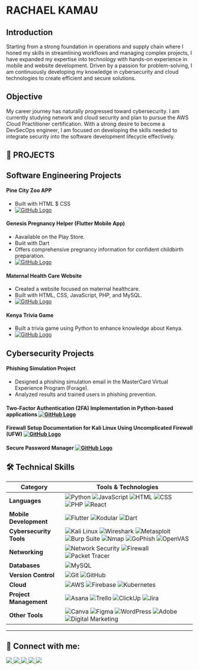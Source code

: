 
# **RACHAEL KAMAU**

## Introduction 
Starting from a strong foundation in operations and supply chain where I honed my skills in streamlining workflows and managing complex projects, I have expanded my expertise into technology with hands-on experience in mobile and website development. Driven by a passion for problem-solving, I am continuously developing my knowledge in cybersecurity and cloud technologies to create efficient and secure solutions.

## Objective
My career journey has naturally progressed toward cybersecurity. I am currently studying network and cloud security and plan to pursue the AWS Cloud Practitioner certification. With a strong desire to become a DevSecOps engineer, I am focused on developing the skills needed to integrate security into the software development lifecycle effectively.

## 🚀 **PROJECTS**

## **Software Engineering Projects**

#### Pine City Zoo APP
- Built with HTML $ CSS 
- [![GitHub Logo](https://img.shields.io/badge/GitHub-181717?style=for-the-badge&logo=github&logoColor=white)](https://github.com/rachaelkamau-15/Pine-City-Zoo)

#### Genesis Pregnancy Helper (Flutter Mobile App)
- Aavailable on the Play Store.
- Buiit with Dart
- Offers comprehensive pregnancy information for confident childbirth preparation.
-  [![GitHub Logo](https://img.shields.io/badge/GitHub-181717?style=for-the-badge&logo=github&logoColor=white)](https://github.com/rachaelkamau-15/pregancy_helper)

#### Maternal Health Care Website
- Created a website focused on maternal healthcare.  
- Built with HTML, CSS, JavaScript, PHP, and MySQL.  
- [![GitHub Logo](https://img.shields.io/badge/GitHub-181717?style=for-the-badge&logo=github&logoColor=white)](https://github.com/rachaelkamau-15/Genesis_Maternal)

#### Kenya Trivia Game
- Built a trivia game using Python to enhance knowledge about Kenya.
- [![GitHub Logo](https://img.shields.io/badge/GitHub-181717?style=for-the-badge&logo=github&logoColor=white)](https://github.com/rachaelkamau-15/python_kibo_project)


## **Cybersecurity Projects**

#### Phishing Simulation Project
- Designed a phishing simulation email in the MasterCard Virtual Experience Program (Forage).  
- Analyzed results and trained users in phishing prevention.

#### Two-Factor Authentication (2FA) Implementation in Python-based applications  [![GitHub Logo](https://img.shields.io/badge/GitHub-181717?style=for-the-badge&logo=github&logoColor=white)](https://github.com/rachaelkamau-15/FUTURE_CS_01)

#### Firewall Setup Documentation for Kali Linux Using Uncomplicated Firewall (UFW) [![GitHub Logo](https://img.shields.io/badge/GitHub-181717?style=for-the-badge&logo=github&logoColor=white)](https://github.com/rachaelkamau-15/FUTURE_CS_02)

####  Secure Password Manager [![GitHub Logo](https://img.shields.io/badge/GitHub-181717?style=for-the-badge&logo=github&logoColor=white)](https://github.com/rachaelkamau-15/FUTURE_CS_03)


## 🛠️ Technical Skills

| Category               | Tools & Technologies                                                                                 |
|------------------------|------------------------------------------------------------------------------------------------------|
| **Languages**          | ![Python](https://img.shields.io/badge/Python-3776AB?style=for-the-badge&logo=python&logoColor=white) ![JavaScript](https://img.shields.io/badge/JavaScript-F7DF1E?style=for-the-badge&logo=javascript&logoColor=black) ![HTML](https://img.shields.io/badge/HTML5-E34F26?style=for-the-badge&logo=html5&logoColor=white) ![CSS](https://img.shields.io/badge/CSS3-1572B6?style=for-the-badge&logo=css3&logoColor=white) ![PHP](https://img.shields.io/badge/PHP-777BB4?style=for-the-badge&logo=php&logoColor=white) ![React](https://img.shields.io/badge/React-20232A?style=for-the-badge&logo=react&logoColor=61DAFB) |
| **Mobile Development** | ![Flutter](https://img.shields.io/badge/Flutter-02569B?style=for-the-badge&logo=flutter&logoColor=white) ![Kodular](https://img.shields.io/badge/Kodular-4A148C?style=for-the-badge&logoColor=white&logo=kodular) ![Dart](https://img.shields.io/badge/Dart-0175C2?style=for-the-badge&logo=dart&logoColor=white) |
| **Cybersecurity Tools**| ![Kali Linux](https://img.shields.io/badge/Kali_Linux-557C94?style=for-the-badge&logo=kalilinux&logoColor=white) ![Wireshark](https://img.shields.io/badge/Wireshark-1679A7?style=for-the-badge&logo=wireshark&logoColor=white) ![Metasploit](https://img.shields.io/badge/Metasploit-2F2F2F?style=for-the-badge&logo=metasploit&logoColor=white) ![Burp Suite](https://img.shields.io/badge/Burp_Suite-FE7E02?style=for-the-badge&logo=burpsuite&logoColor=white) ![Nmap](https://img.shields.io/badge/Nmap-000000?style=for-the-badge&logo=nmap&logoColor=white) ![GoPhish](https://img.shields.io/badge/GoPhish-5C6BC0?style=for-the-badge&logo=ghost&logoColor=white) ![OpenVAS](https://img.shields.io/badge/OpenVAS-4CAF50?style=for-the-badge&logo=gnuprivacyguard&logoColor=white) |
| **Networking**         | ![Network Security](https://img.shields.io/badge/Network_Security-FF6F00?style=for-the-badge&logo=semanticweb&logoColor=white) ![Firewall](https://img.shields.io/badge/Firewall_Configuration-FF5722?style=for-the-badge&logo=fortinet&logoColor=white) ![Packet Tracer](https://img.shields.io/badge/Packet_Tracer-1D9BF0?style=for-the-badge&logo=cisco&logoColor=white) |
| **Databases**          | ![MySQL](https://img.shields.io/badge/MySQL-4479A1?style=for-the-badge&logo=mysql&logoColor=white) |
| **Version Control**    | ![Git](https://img.shields.io/badge/Git-F05032?style=for-the-badge&logo=git&logoColor=white) ![GitHub](https://img.shields.io/badge/GitHub-181717?style=for-the-badge&logo=github&logoColor=white) |
| **Cloud**              | ![AWS](https://img.shields.io/badge/AWS-232F3E?style=for-the-badge&logo=amazon-aws&logoColor=white) ![Firebase](https://img.shields.io/badge/Firebase-FFCA28?style=for-the-badge&logo=firebase&logoColor=black) ![Kubernetes](https://img.shields.io/badge/Kubernetes-326CE5?style=for-the-badge&logo=kubernetes&logoColor=white) |
| **Project Management** | ![Asana](https://img.shields.io/badge/Asana-273347?style=for-the-badge&logo=asana&logoColor=white) ![Trello](https://img.shields.io/badge/Trello-0052CC?style=for-the-badge&logo=trello&logoColor=white) ![ClickUp](https://img.shields.io/badge/ClickUp-7B68EE?style=for-the-badge&logo=clickup&logoColor=white) ![Jira](https://img.shields.io/badge/Jira-0052CC?style=for-the-badge&logo=jira&logoColor=white) |
| **Other Tools**        | ![Canva](https://img.shields.io/badge/Canva-00C4CC?style=for-the-badge&logo=canva&logoColor=white) ![Figma](https://img.shields.io/badge/Figma-F24E1E?style=for-the-badge&logo=figma&logoColor=white) ![WordPress](https://img.shields.io/badge/WordPress-21759B?style=for-the-badge&logo=wordpress&logoColor=white) ![Adobe](https://img.shields.io/badge/Adobe-FF0000?style=for-the-badge&logo=adobe&logoColor=white) ![Digital Marketing](https://img.shields.io/badge/Digital_Marketing-FF5722?style=for-the-badge&logo=google-analytics&logoColor=white) |

---
## 🤳 Connect with me:
<p>
  <a href="https://www.linkedin.com/in/rachael-kamau" target="_blank" rel="noopener noreferrer">
    <img src="https://img.shields.io/badge/-LinkedIn-0072b1?style=for-the-badge&logo=linkedin&logoColor=white" />
  </a>
  
  <a href="mailto:rachaelkamau@gmail.com">
    <img src="https://img.shields.io/badge/-Gmail-D14836?style=for-the-badge&logo=gmail&logoColor=white" />
  </a>
  
  <a href="tel:+254718959518">
    <img src="https://img.shields.io/badge/Call_Me-25D366?style=for-the-badge&logo=whatsapp&logoColor=white" />
  </a>

  <a href="https://medium.com/@rachaelkamau" target="_blank" rel="noopener noreferrer">
    <img src="https://img.shields.io/badge/-Medium-12100E?style=for-the-badge&logo=medium&logoColor=white" />
  </a>
  
  <a href="https://github.com/rachaelkamau-15" target="_blank" rel="noopener noreferrer">
    <img src="https://img.shields.io/badge/GitHub-181717?style=for-the-badge&logo=github&logoColor=white" />
  </a>
</p>




